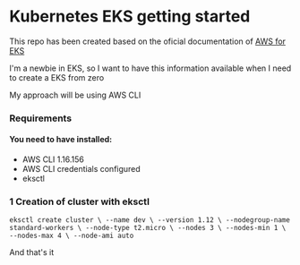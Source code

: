 # Kubernetes EKS getting started

This repo has been created based on the oficial documentation of [AWS for EKS](https://docs.aws.amazon.com/eks/latest/userguide/getting-started.html)

I'm a newbie in EKS, so I want to have this information available when I need to create a EKS from zero

My approach will be using AWS CLI

### Requirements

####  You need to have installed:
- AWS CLI 1.16.156
- AWS CLI credentials configured
- eksctl

### 1 Creation of cluster with eksctl

`
eksctl create cluster \
--name dev \
--version 1.12 \
--nodegroup-name standard-workers \
--node-type t2.micro \
--nodes 3 \
--nodes-min 1 \
--nodes-max 4 \
--node-ami auto
`

 And that's it
